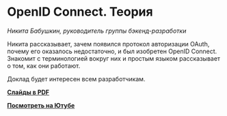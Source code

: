 # OpenID Connect. Теория

_Никита Бабушкин, руководитель группы бэкенд-разработки_

Никита рассказывает, зачем появился протокол авторизации OAuth, почему его оказалось недостаточно, 
и был изобретен OpenID Connect. Знакомит с терминологией вокруг них и простым языком рассказывает о том, 
как они работают.

Доклад будет интересен всем разработчикам.

**[Слайды в PDF](openid-connect-theory.pdf)**

**[Посмотреть на Ютубе](https://youtu.be/KkIsn7bvUbQ)**
